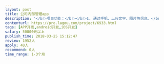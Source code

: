 ```yaml
---                
layout: post       
title: 公司内部管理app           
description: '</br>项目功能：</br></br>1. 通过手机，上传文字，图片等信息。</br>2. 预先设定的相关人员可以在手机端看到发布的信息。</br>3. 预先设定的相关人员可以在手机端对发布的信息作出回应。</br>4. 信息统计功能</br></br>安卓，苹果双app，以及网页端</br>'     
contenturl: https://pro.lagou.com/project/6933.html      
tags: [APP开发,android开发,iOS开发]            
salary: 50000元以上          
publish_time: 2018-03-25 15:12:47         
review: 1952人                   
apply: 40人                   
recommend: 0人                   
time_range: 1-3个月              
---                 
```

